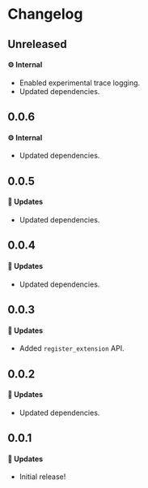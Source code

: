 # Changelog

## Unreleased

#### ⚙️ Internal

- Enabled experimental trace logging.
- Updated dependencies.

## 0.0.6

#### ⚙️ Internal

- Updated dependencies.

## 0.0.5

#### 🚀 Updates

- Updated dependencies.

## 0.0.4

#### 🚀 Updates

- Updated dependencies.

## 0.0.3

#### 🚀 Updates

- Added `register_extension` API.

## 0.0.2

#### 🚀 Updates

- Updated dependencies.

## 0.0.1

#### 🚀 Updates

- Initial release!
